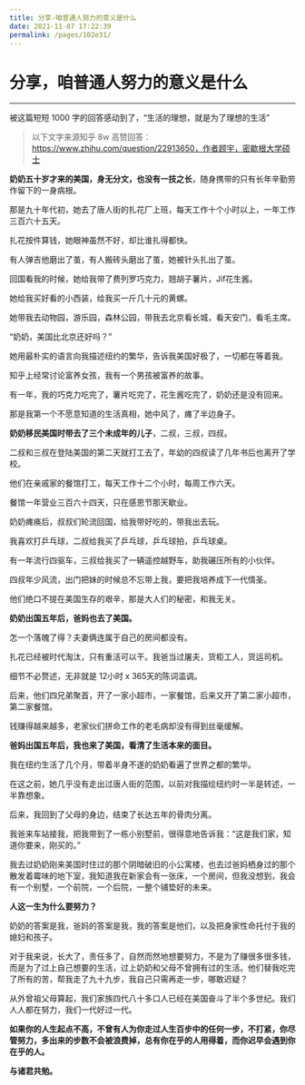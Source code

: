 ```yaml
---
title: 分享-咱普通人努力的意义是什么
date: 2021-11-07 17:22:39
permalink: /pages/102e31/
---
```

# 分享，咱普通人努力的意义是什么

---

被这篇短短 1000 字的回答感动到了，“生活的理想，就是为了理想的生活”

> 以下文字来源知乎 8w 高赞回答：https://www.zhihu.com/question/22913650，作者顾宇，密歇根大学硕士

**奶奶五十岁才来的美国，身无分文，也没有一技之长**，随身携带的只有长年辛勤劳作留下的一身病根。

那是九十年代初，她去了唐人街的扎花厂上班，每天工作十个小时以上，一年工作三百六十五天。

扎花按件算钱，她眼神虽然不好，却比谁扎得都快。

有人弹吉他磨出了茧，有人搬砖头磨出了茧，她被针头扎出了茧。

回国看我的时候，她给我带了费列罗巧克力，翘胡子薯片，Jif花生酱。

她给我买好看的小西装，给我买一斤几十元的黄螺。

她带我去动物园，游乐园，森林公园，带我去北京看长城，看天安门，看毛主席。

“奶奶，美国比北京还好吗？”

她用最朴实的语言向我描述纽约的繁华，告诉我美国好极了，一切都在等着我。

知乎上经常讨论富养女孩，我有一个男孩被富养的故事。

有一年，我的巧克力吃完了，薯片吃完了，花生酱吃完了，奶奶还是没有回来。

那是我第一个不愿意知道的生活真相，她中风了，瘫了半边身子。

**奶奶移民美国时带去了三个未成年的儿子**，二叔，三叔，四叔。

二叔和三叔在登陆美国的第二天就打工去了，年幼的四叔读了几年书后也离开了学校。

他们在亲戚家的餐馆打工，每天工作十二个小时，每周工作六天。

餐馆一年营业三百六十四天，只在感恩节那天歇业。

奶奶瘫痪后，叔叔们轮流回国，给我带好吃的，带我出去玩。

我喜欢打乒乓球，二叔给我买了乒乓球，乒乓球拍，乒乓球桌。

有一年流行四驱车，三叔给我买了一辆遥控越野车，助我碾压所有的小伙伴。

四叔年少风流，出门把妹的时候总不忘带上我，要把我培养成下一代情圣。

他们绝口不提在美国生存的艰辛，那是大人们的秘密，和我无关。

**奶奶出国五年后，爸妈也去了美国。**

怎一个落魄了得？夫妻俩连属于自己的房间都没有。

扎花已经被时代淘汰，只有重活可以干。我爸当过屠夫，货柜工人，货运司机。

细节不必赘述，无非就是 12小时 x 365天的陈词滥调。

后来，他们四兄弟聚首，开了一家小超市，一家餐馆，后来又开了第二家小超市，第二家餐馆。

钱赚得越来越多，老家伙们拼命工作的老毛病却没有得到丝毫缓解。

**爸妈出国五年后，我也来了美国，看清了生活本来的面目。**

我在纽约生活了几个月，带着半身不遂的奶奶看遍了世界之都的繁华。

在这之前，她几乎没有走出过唐人街的范围，以前对我描绘纽约时一半是转述，一半靠想象。

后来，我回到了父母的身边，结束了长达五年的骨肉分离。

我爸来车站接我，把我带到了一栋小别墅前，很得意地告诉我：“这是我们家，知道你要来，刚买的。”

我去过奶奶刚来美国时住过的那个阴暗破旧的小公寓楼，也去过爸妈栖身过的那个散发着霉味的地下室，我知道我在新家会有一张床，一个房间，但我没想到，我会有一个别墅，一个前院，一个后院，一整个铺垫好的未来。

**人这一生为什么要努力？**

奶奶的答案是我，爸妈的答案是我，我的答案是他们，以及把身家性命托付于我的媳妇和孩子。

对于我来说，长大了，责任多了，自然而然地想要努力，不是为了赚很多很多钱，而是为了过上自己想要的生活，过上奶奶和父母不曾拥有过的生活。他们替我吃完了所有的苦，帮我走了九十九步，我自己只需再走一步，哪敢迟疑？

从外曾祖父母算起，我们家族四代八十多口人已经在美国奋斗了半个多世纪。我们人人都在努力，我们一代好过一代。

**如果你的人生起点不高，不曾有人为你走过人生百步中的任何一步，不打紧，你尽管努力，多出来的步数不会被浪费掉，总有你在乎的人用得着，而你迟早会遇到你在乎的人。**

**与诸君共勉。**